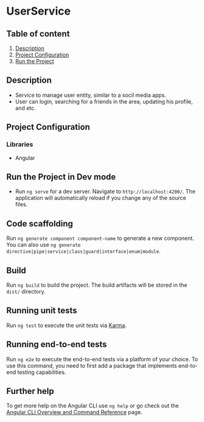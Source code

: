 # UserService
## Table of content
1) [Description](#description)
2) [Project Configuration](#project-configuration)
3) [Run the Project](#run-the-project-in-dev-mode)


 ## Description
- Service to manage user entity, similar to a socil media apps.
- User can login, searching for a friends in the area, updating his profile, and etc.

## Project Configuration
### Libraries
- Angular

## Run the Project in Dev mode
- Run `ng serve` for a dev server. Navigate to `http://localhost:4200/`. The application will automatically reload if you change any of the source files.

## Code scaffolding

Run `ng generate component component-name` to generate a new component. You can also use `ng generate directive|pipe|service|class|guard|interface|enum|module`.

## Build

Run `ng build` to build the project. The build artifacts will be stored in the `dist/` directory.

## Running unit tests

Run `ng test` to execute the unit tests via [Karma](https://karma-runner.github.io).

## Running end-to-end tests

Run `ng e2e` to execute the end-to-end tests via a platform of your choice. To use this command, you need to first add a package that implements end-to-end testing capabilities.

## Further help

To get more help on the Angular CLI use `ng help` or go check out the [Angular CLI Overview and Command Reference](https://angular.io/cli) page.
